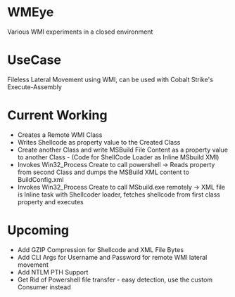 # WMEye
Various WMI experiments in a closed environment 

# UseCase
Fileless Lateral Movement using WMI, can be used with Cobalt Strike's Execute-Assembly

# Current Working

-  Creates a Remote WMI Class
-  Writes Shellcode as property value to the Created Class
- Create another Class and write MSBuild File Content as a property value to another Class - (Code for ShellCode Loader as Inline MSbuild XMl)
- Invokes Win32_Process Create to call powershell -> Reads property from second Class and dumps the MSBuild XML content to BuildConfig.xml
- Invokes Win32_Process Create to call MSbuild.exe remotely -> XML file is Inline task with Shellcoder loader, fetches shellcode from first class property and executes

# Upcoming

- Add GZIP Compression for Shellcode and XML File Bytes
- Add CLI Args for Username and Password for remote WMI lateral movement
- Add NTLM PTH Support 
- Get Rid of Powershell file transfer - easy detection, use the custom Consumer instead
 
